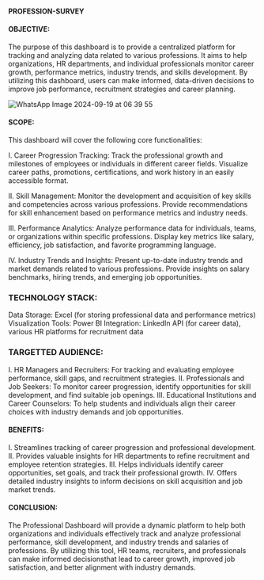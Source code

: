 #### PROFESSION-SURVEY

#### OBJECTIVE: 
The purpose of this dashboard is to provide a centralized platform for tracking and analyzing data related to various professions.
It aims to help organizations, HR departments, and individual professionals monitor career growth, performance metrics, industry trends, and skills development.
By utilizing this dashboard, users can make informed, data-driven decisions to improve job performance, recruitment strategies and career planning.

![WhatsApp Image 2024-09-19 at 06 39 55](https://github.com/user-attachments/assets/c71c9fdd-174d-4aaf-ab55-e79c3f507d3e)

#### SCOPE: 
This dashboard will cover the following core functionalities:

I. Career Progression Tracking: Track the professional growth and milestones of employees or individuals in different career fields.
Visualize career paths, promotions, certifications, and work history in an easily accessible format.

II. Skill Management: Monitor the development and acquisition of key skills and competencies across various professions.
Provide recommendations for skill enhancement based on performance metrics and industry needs.

III. Performance Analytics: Analyze performance data for individuals, teams, or organizations within specific professions.
Display key metrics like salary, efficiency, job satisfaction, and favorite programming language.

IV. Industry Trends and Insights: Present up-to-date industry trends and market demands related to various professions.
Provide insights on salary benchmarks, hiring trends, and emerging job opportunities.

### TECHNOLOGY STACK:
Data Storage: Excel (for storing professional data and performance metrics)
Visualization Tools: Power BI
Integration: LinkedIn API (for career data), various HR platforms for recruitment data

### TARGETTED AUDIENCE:
I.   HR Managers and Recruiters: For tracking and evaluating employee performance, skill gaps, and recruitment strategies.
II.  Professionals and Job Seekers: To monitor career progression, identify opportunities for skill development, and find suitable job openings.
III. Educational Institutions and Career Counselors: To help students and individuals align their career choices with industry demands and job opportunities.

#### BENEFITS:
I.   Streamlines tracking of career progression and professional development.
II.  Provides valuable insights for HR departments to refine recruitment and employee retention strategies.
III. Helps individuals identify career opportunities, set goals, and track their professional growth.
IV.  Offers detailed industry insights to inform decisions on skill acquisition and job market trends.

#### CONCLUSION: 
The Professional Dashboard will provide a dynamic platform to help both organizations and individuals effectively track and analyze professional 
performance, skill development, and industry trends and salaries of professions. By utilizing this tool, HR teams, recruiters, and professionals
can make informed decisionsthat lead to career growth, improved job satisfaction, and better alignment with industry demands.


